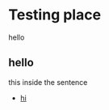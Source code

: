 # Testing place

hello

## hello 

this inside the sentence 
* [hi](https://www.coursera.org/programs/neil-gogte-institute-of-technology-on-coursera-nfoit)
